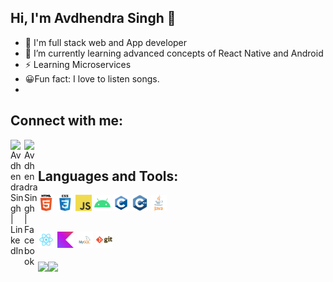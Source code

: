 ## Hi, I'm Avdhendra Singh 👋

- 🔭 I'm full stack web and App developer
- 🌱 I’m currently learning advanced concepts of React Native and Android
- ⚡ Learning Microservices 
-  😀Fun fact: I love to listen songs. 
- 

## **Connect with me:**
[<img align="left" alt="Avdhendra Singh | LinkedIn" width="22px" src="https://img.icons8.com/color/22/000000/linkedin.png" />][linkedin]
[<img align="left" alt="Avdhendra Singh | Facebook" width="22px" src="https://img.icons8.com/color/22/000000/facebook-new.png" />][facebook]


<br/>




## **Languages and Tools:**

<code><img alt="HTML5" width="26px" src="https://raw.githubusercontent.com/github/explore/80688e429a7d4ef2fca1e82350fe8e3517d3494d/topics/html/html.png" /></code>
<code><img alt="CSS3" width="26px" src="https://raw.githubusercontent.com/github/explore/80688e429a7d4ef2fca1e82350fe8e3517d3494d/topics/css/css.png" /></code>
<code><img alt="JavaScript" width="26px" src="https://raw.githubusercontent.com/github/explore/80688e429a7d4ef2fca1e82350fe8e3517d3494d/topics/javascript/javascript.png" /></code>
<code><img alt="Android" width="26px" src="https://raw.githubusercontent.com/github/explore/80688e429a7d4ef2fca1e82350fe8e3517d3494d/topics/android/android.png" /></code>
<code><img alt="C" width="26px" src="https://raw.githubusercontent.com/github/explore/f3e22f0dca2be955676bc70d6214b95b13354ee8/topics/c/c.png" /></code>
<code><img alt="C++" width="26px" src="https://raw.githubusercontent.com/github/explore/180320cffc25f4ed1bbdfd33d4db3a66eeeeb358/topics/cpp/cpp.png" /></code>
<code><img alt="Java" width="26px" src="https://raw.githubusercontent.com/github/explore/5b3600551e122a3277c2c5368af2ad5725ffa9a1/topics/java/java.png" /></code>

<code><img alt="React" width="26px" src="https://raw.githubusercontent.com/github/explore/80688e429a7d4ef2fca1e82350fe8e3517d3494d/topics/react/react.png" /></code>
<code><img alt="Kotlin" width="26px" src="https://raw.githubusercontent.com/github/explore/4479d2a2c854198cb00160f8593519c14dc3b905/topics/kotlin/kotlin.png" /></code>
<code><img alt="MySql" width="26px" src="https://raw.githubusercontent.com/github/explore/80688e429a7d4ef2fca1e82350fe8e3517d3494d/topics/mysql/mysql.png" /></code>
<code><img alt="Git" width="26px" src="https://raw.githubusercontent.com/github/explore/80688e429a7d4ef2fca1e82350fe8e3517d3494d/topics/git/git.png" /></code>
---



<div>
<a href="https://github-readme-stats.vercel.app/api?username=avdhendra&theme=tokyonight">
  <img  align="left" src="https://github-readme-stats.vercel.app/api?username=avdhendra&count_private=true&show_icons=true&theme=tokyonight" />
</a>
<a href="https://github-readme-stats.vercel.app/api/top-langs/?username=avdhendra&hide=php&theme=tokyonight">
  <img align="left" src="https://github-readme-stats.vercel.app/api/top-langs/?username=avdhendra&hide=php&theme=tokyonight" />
</a>
  </div>

[facebook]: https://www.facebook.com/sarthakbhaduria/
[linkedin]: https://www.linkedin.com/in/avdhendra-singh-6906791b1/

